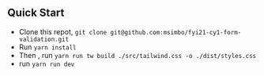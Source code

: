 ## Quick Start

- Clone this repot, `git clone git@github.com:msimbo/fyi21-cy1-form-validation.git`
- Run `yarn install`
- Then , run `yarn run tw build ./src/tailwind.css -o ./dist/styles.css`
- run `yarn run dev`